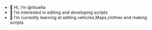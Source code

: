 - 👋 Hi, I’m @rbuella 
- 👀 I’m interested in editing and developing scripts
- 🌱 I’m currently learning at editing vehicles,Maps,clothes and making scripts


<!---
rbuella/rbuella is a ✨ special ✨ repository because its `README.md` (this file) appears on your GitHub profile.
You can click the Preview link to take a look at your changes.
--->
